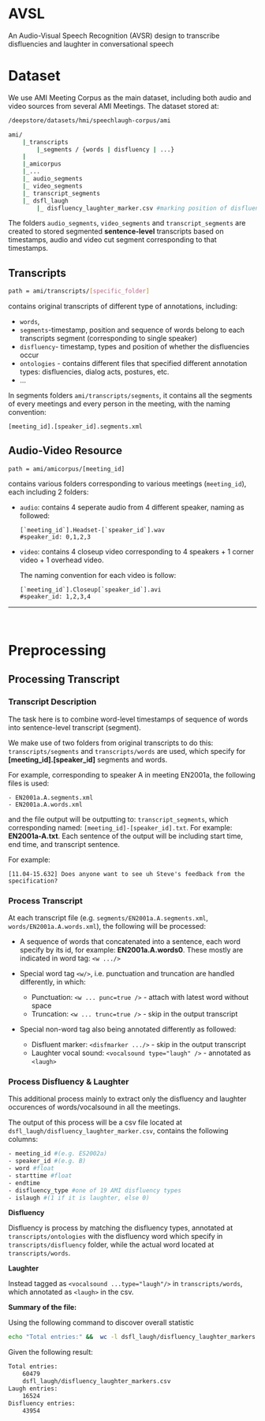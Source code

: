 # AVSL
An Audio-Visual Speech Recognition (AVSR) design to transcribe disfluencies and laughter in conversational speech


# Dataset
We use AMI Meeting Corpus as the main dataset, including both audio and video sources from several AMI Meetings. The dataset stored at:
```bash
/deepstore/datasets/hmi/speechlaugh-corpus/ami

ami/
    |_transcripts
        |_segments / {words | disfluency | ...}
    |
    |_amicorpus
    |_...
    |_ audio_segments
    |_ video_segments
    |_ transcript_segments
    |_ dsfl_laugh 
        |_ disfluency_laughter_marker.csv #marking position of disfluency + laughter occurence (for detection purpose)

```
The folders `audio_segments`, `video_segments` and `transcript_segments` are created to stored segmented **sentence-level** transcripts based on timestamps, audio and video cut segment corresponding to that timestamps.

## Transcripts
```bash
path = ami/transcripts/[specific_folder]
```
contains original transcripts of different type of annotations, including:
-  `words`, 
- `segments`-timestamp, position and sequence of words belong to each transcripts segment (corresponding to single speaker) 
- `disfluency`- timestamp, types and position of whether the disfluencies occur
- `ontologies` - contains different files that specified different annotation types: disfluencies, dialog acts, postures, etc.
- ...

In segments folders `ami/transcripts/segments`, it contains all the segments of every meetings and every person in the meeting, with the naming convention:
```
[meeting_id].[speaker_id].segments.xml
```



## Audio-Video Resource
```
path = ami/amicorpus/[meeting_id]
```
contains various folders corresponding to various meetings (`meeting_id`), each including 2 folders:
- `audio`: contains 4 seperate audio from 4 different speaker, naming as followed:
    ```
    [`meeting_id`].Headset-[`speaker_id`].wav 
    #speaker_id: 0,1,2,3
    ```
- `video`: contains 4 closeup video corresponding to 4 speakers + 1 corner video + 1 overhead video. 

    The naming convention for each video is follow:
        
    ```
    [`meeting_id`].Closeup[`speaker_id`].avi 
    #speaker_id: 1,2,3,4
    ```

---
<br>

# Preprocessing

## Processing Transcript
### Transcript Description
The task here is to combine word-level timestamps of sequence of words into sentence-level transcript (segment). 

We make use of two folders from original transcripts to do this: `transcripts/segments` and `transcripts/words` are used, which specify for **[meeting_id].[speaker_id]** segments and words.

For example, corresponding to speaker A in meeting EN2001a, the following files is used:

    - EN2001a.A.segments.xml
    - EN2001a.A.words.xml

and the file output will be outputting to: `transcript_segments`, which corresponding named: `[meeting_id]-[speaker_id].txt`. For example: **EN2001a-A.txt**. Each sentence of the output will be including start time, end time, and transcript sentence.

For example:

    [11.04-15.632] Does anyone want to see uh Steve's feedback from the specification?

### Process Transcript
At each transcript file (e.g. `segments/EN2001a.A.segments.xml`, `words/EN2001a.A.words.xml`), the following will be processed:
- A sequence of words that concatenated into a sentence, each word specify by its id, for example: **EN2001a.A.words0**. These mostly are indicated in word tag: `<w .../>`
- Special word tag `<w/>`, i.e. punctuation and truncation are handled differently, in which:
    - Punctuation: `<w ... punc=true />` - attach with latest word without space
    - Truncation: `<w ... trunc=true />` - skip in the output transcript

- Special non-word tag also being annotated differently as followed:
    - Disfluent marker: `<disfmarker .../>` - skip in the output transcript
    - Laughter vocal sound: `<vocalsound type="laugh" />` - annotated as `<laugh>`

### Process Disfluency & Laughter
This additional process mainly to extract only the  disfluency and laughter occurences of words/vocalsound in all the meetings.

The output of this process will be a csv file located at `dsfl_laugh/disfluency_laughter_marker.csv`, contains the following columns:

```bash
- meeting_id #(e.g. ES2002a) 
- speaker_id #(e.g. B)
- word #float
- starttime #float
- endtime
- disfluency_type #one of 19 AMI disfluency types
- islaugh #(1 if it is laughter, else 0)
```

**Disfluency**

Disfluency is process by matching the disfluency types, annotated at `transcripts/ontologies` with the disfluency word which specify in `transcripts/disfluency` folder, while the actual word located at `transcripts/words`.

**Laughter**

Instead tagged as `<vocalsound ...type="laugh"/>` in `transcripts/words`, which annotated as `<laugh>` in the csv.

**Summary of the file:** 

Using the following command to discover overall statistic
```bash
echo "Total entries:" &&  wc -l dsfl_laugh/disfluency_laughter_markers.csv &&  echo "Laugh entries:" &&  grep -c ,,1 dsfl_laugh/disfluency_laughter_markers.csv &&  echo "Disfluency entries:" &&  grep -v ,,1 dsfl_laugh/disfluency_laughter_markers.csv |  grep -v disfluency_type |  wc -l
```
Given the following result:
```bash
Total entries:
    60479 
    dsfl_laugh/disfluency_laughter_markers.csv
Laugh entries:
    16524
Disfluency entries:
    43954
```
